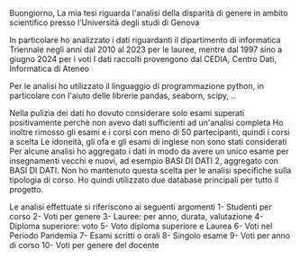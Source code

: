 Buongiorno, 
La mia tesi riguarda l'analisi della disparità di genere in ambito scientifico presso l’Università degli studi di Genova

In particolare ho analizzato i dati riguardanti il dipartimento di informatica Triennale negli anni dal 2010 al 2023 per le lauree, mentre dal 1997 sino a giugno 2024 per i voti
I dati raccolti provengono dal CEDIA, Centro Dati, Informatica di Ateneo

Per le analisi ho utilizzato il linguaggio di programmazione python, in particolare con l'aiuto delle librerie pandas, seaborn, scipy, ..

Nella pulizia dei dati ho dovuto considerare solo esami superati positivamente perchè non avevo dati sufficienti ad un'analisi completa
Ho inoltre rimosso gli esami e i corsi con meno di 50 partecipanti, quindi i corsi a scelta
Le idoneità, gli ofa e gli esami di inglese non sono stati considerati
Per alcune analisi ho aggregato i dati in modo da avere un unico esame per insegnamenti vecchi e nuovi, ad esempio BASI DI DATI 2, aggregato con BASI DI DATI. Non ho mantenuto questa scelta per le analisi specifiche sulla tipologia di corso. Ho quindi utilizzato due database principali per tutto il progetto.


Le analisi effettuate si riferiscono ai seguenti argomenti
1- Studenti per corso
2- Voti per genere
3- Lauree: per anno, durata, valutazione
4- Diploma superiore: voto
5- Voto diploma superiore e Laurea
6- Voti nel Periodo Pandemia
7- Esami scritti o orali
8- Singolo esame
9- Voti per anno di corso
10- Voti per genere del docente
